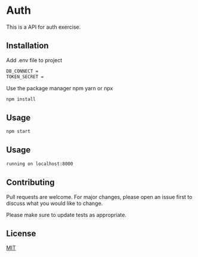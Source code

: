 # Auth

This is a API for auth exercise.

## Installation

Add .env file to project
```bash
DB_CONNECT = 
TOKEN_SECRET = 
```

Use the package manager npm yarn or npx

```bash
npm install
```

## Usage

```bash
npm start
```

## Usage

```bash
running on localhost:8000
```

## Contributing
Pull requests are welcome. For major changes, please open an issue first to discuss what you would like to change.

Please make sure to update tests as appropriate.

## License
[MIT](https://choosealicense.com/licenses/mit/)
